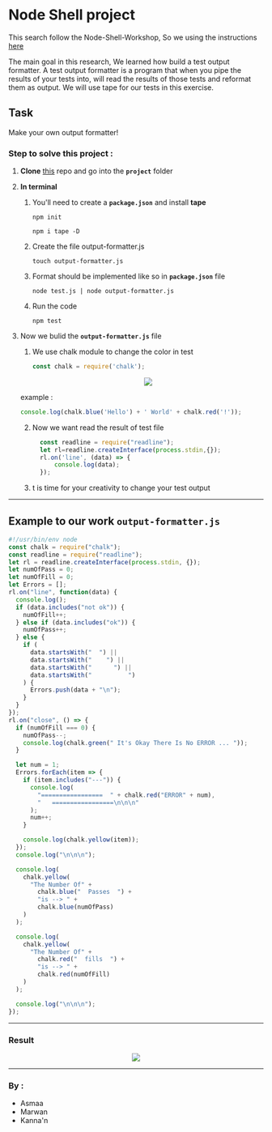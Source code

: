 # Node Shell project

This search follow the Node-Shell-Workshop, So we using the instructions [here](https://github.com/foundersandcoders/Node-Shell-Workshop/blob/master/PROJECT.md)

The main goal in this research, We learned how build a test output formatter.
A test output formatter is a program that when you pipe the results of your tests into, will read the results of those tests and reformat them as output. We will use tape for our tests in this exercise.

## Task
Make your own output formatter!

### Step to solve this project :

1. **Clone** [this](https://github.com/foundersandcoders/Node-Shell-Workshop) repo and go into the **`project`** folder
2. **In terminal**
    1. You'll need to create a **`package.json`** and install **tape**
    
         ~~~
         npm init
         ~~~
         ~~~
         npm i tape -D 
         ~~~

   2. Create the file output-formatter.js

       ~~~
       touch output-formatter.js
       ~~~
  
   3. Format should be implemented like so  in **`package.json`** file

       ~~~
       node test.js | node output-formatter.js
       ~~~
    
   4. Run the code   
   
      ~~~
      npm test
      ~~~

3. Now we bulid the **`output-formatter.js`** file
   
   1. We use chalk module to change the color in test
      ```javascript
      const chalk = require('chalk');
      ```
      <p align="center">
        <img  src="http://www3.0zz0.com/2018/07/30/16/276338083.png">
    </p>

      example : 
      ```javascript
      console.log(chalk.blue('Hello') + ' World' + chalk.red('!'));
      ```
    2. Now we want read the result of test file
          ```javascript
            const readline = require("readline");
            let rl=readline.createInterface(process.stdin,{});
            rl.on('line', (data) => {
                console.log(data);
            });
          ```
    3. t is time for your creativity to change your test output
    
--- 
    
## Example to our work **`output-formatter.js`**

```javascript
#!/usr/bin/env node
const chalk = require("chalk");
const readline = require("readline");
let rl = readline.createInterface(process.stdin, {});
let numOfPass = 0;
let numOfFill = 0;
let Errors = [];
rl.on("line", function(data) {
  console.log();
  if (data.includes("not ok")) {
    numOfFill++;
  } else if (data.includes("ok")) {
    numOfPass++;
  } else {
    if (
      data.startsWith("  ") ||
      data.startsWith("    ") ||
      data.startsWith("      ") ||
      data.startsWith("          ")
    ) {
      Errors.push(data + "\n");
    }
  }
});
rl.on("close", () => {
  if (numOfFill === 0) {
    numOfPass--;
    console.log(chalk.green(" It's Okay There Is No ERROR ... "));
  }

  let num = 1;
  Errors.forEach(item => {
    if (item.includes("---")) {
      console.log(
        "=================  " + chalk.red("ERROR" + num),
        "   =================\n\n\n"
      );
      num++;
    }

    console.log(chalk.yellow(item));
  });
  console.log("\n\n\n");

  console.log(
    chalk.yellow(
      "The Number Of" +
        chalk.blue("  Passes  ") +
        "is --> " +
        chalk.blue(numOfPass)
    )
  );

  console.log(
    chalk.yellow(
      "The Number Of" +
        chalk.red("  fills  ") +
        "is --> " +
        chalk.red(numOfFill)
    )
  );

  console.log("\n\n\n");
});

```

---
### Result

<p align="center">
    <img  src="http://www4.0zz0.com/2018/07/30/15/629911310.png">
</p>

---

### By : 
* Asmaa
* Marwan
* Kanna'n
    
